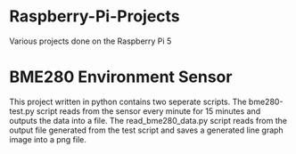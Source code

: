 # Raspberry-Pi-Projects
Various projects done on the Raspberry Pi 5

# BME280 Environment Sensor
This project written in python contains two seperate scripts. The bme280-test.py script reads from the sensor every minute for 15 minutes and outputs the data into a file. The read_bme280_data.py script reads from the output file generated from the test script and saves a generated line graph image into a png file.